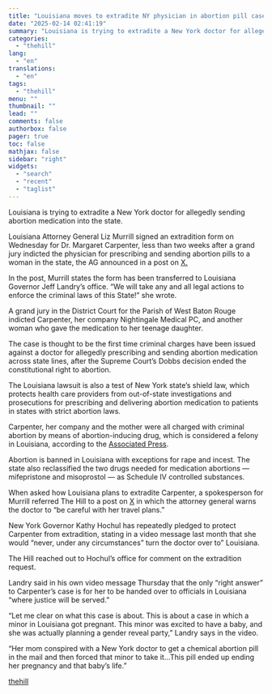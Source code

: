 ```yaml
---
title: "Louisiana moves to extradite NY physician in abortion pill case"
date: "2025-02-14 02:41:19"
summary: "Louisiana is trying to extradite a New York doctor for allegedly sending abortion medication into the state. Louisiana Attorney General Liz Murrill signed an extradition form on Wednesday for Dr. Margaret Carpenter, less than two weeks after a grand jury indicted the physician for prescribing and sending abortion pills to..."
categories:
  - "thehill"
lang:
  - "en"
translations:
  - "en"
tags:
  - "thehill"
menu: ""
thumbnail: ""
lead: ""
comments: false
authorbox: false
pager: true
toc: false
mathjax: false
sidebar: "right"
widgets:
  - "search"
  - "recent"
  - "taglist"
---
```


Louisiana is trying to extradite a New York doctor for allegedly sending abortion medication into the state.

Louisiana Attorney General Liz Murrill signed an extradition form on Wednesday for Dr. Margaret Carpenter, less than two weeks after a grand jury indicted the physician for prescribing and sending abortion pills to a woman in the state, the AG announced in a post on [X.](https://x.com/AGLizMurrill/status/1889800395935064268)

In the post, Murrill states the form has been transferred to Louisiana Governor Jeff Landry’s office. “We will take any and all legal actions to enforce the criminal laws of this State!” she wrote.

A grand jury in the District Court for the Parish of West Baton Rouge indicted Carpenter, her company Nightingale Medical PC, and another woman who gave the medication to her teenage daughter.

The case is thought to be the first time criminal charges have been issued against a doctor for allegedly prescribing and sending abortion medication across state lines, after the Supreme Court’s Dobbs decision ended the constitutional right to abortion.

The Louisiana lawsuit is also a test of New York state’s shield law, which protects health care providers from out-of-state investigations and prosecutions for prescribing and delivering abortion medication to patients in states with strict abortion laws.

Carpenter, her company and the mother were all charged with criminal abortion by means of abortion-inducing drug, which is considered a felony in Louisiana, according to the [Associated Press](https://apnews.com/article/abortion-indictment-lousiana-new-york-doctor-63ff4d9da8a9b592a7ca4ec7ba538cd3).

Abortion is banned in Louisiana with exceptions for rape and incest. The state also reclassified the two drugs needed for medication abortions — mifepristone and misoprostol — as Schedule IV controlled substances.

When asked how Louisiana plans to extradite Carpenter, a spokesperson for Murrill referred The Hill to a post on [X](https://x.com/AGLizMurrill/status/1887996254929432668) in which the attorney general warns the doctor to “be careful with her travel plans.”

New York Governor Kathy Hochul has repeatedly pledged to protect Carpenter from extradition, stating in a video message last month that she would “never, under any circumstances” turn the doctor over to” Louisiana.

The Hill reached out to Hochul’s office for comment on the extradition request.

Landry said in his own video message Thursday that the only “right answer” to Carpenter’s case is for her to be handed over to officials in Louisiana “where justice will be served.”

“Let me clear on what this case is about. This is about a case in which a minor in Louisiana got pregnant. This minor was excited to have a baby, and she was actually planning a gender reveal party,” Landry says in the video.

“Her mom conspired with a New York doctor to get a chemical abortion pill in the mail and then forced that minor to take it…This pill ended up ending her pregnancy and that baby’s life.”

[thehill](https://thehill.com/policy/healthcare/5143407-louisiana-extradite-new-york-doctor/)
